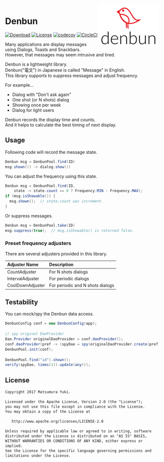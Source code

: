 <img  src="https://github.com/YukiMatsumura/denbun/blob/master/art/logo.png?raw=true" align="right" />

# Denbun

[![Download](https://api.bintray.com/packages/yuki312/maven/denbun/images/download.svg)](https://bintray.com/yuki312/maven/denbun/_latestVersion)
[![License](https://img.shields.io/badge/License-Apache%202.0-blue.svg)](https://opensource.org/licenses/Apache-2.0)
[![codecov](https://codecov.io/gh/YukiMatsumura/denbun/branch/master/graph/badge.svg)](https://codecov.io/gh/YukiMatsumura/denbun)
[![CircleCI](https://circleci.com/gh/YukiMatsumura/denbun.svg?style=shield)](https://circleci.com/gh/YukiMatsumura/denbun)

Many applications are display messages using Dialogs, Toasts and Snackbars.  
However, that messages may seem intrusive and tired.  

Denbun is a lightweight library.  
Denbun("電文") in Japanese is called "Message" in English.  
This library supports to suppress messages and adjust frequency.  

For example...

 - Dialog with "Don't ask again"
 - One shot (or N shots) dialog
 - Showing once per week
 - Dialog for light users

Denbun records the display time and counts.  
And it helps to calculate the best timing of next display.  


## Usage

Following code will record the message state.  

```java
Denbun msg = DenbunPool.find(ID)
msg.shown(() -> dialog.show())
```

You can adjust the frequency using this state.

```java
Denbun msg = DenbunPool.find(ID,
    state -> state.count == 0 ? Frequency.MIN : Frequency.MAX);
if (msg.isShowable()) {
  msg.shown();  // state.count was increment.
}
```

Or suppress messages.

```java
Denbun msg = DenbunPool.take(ID)
msg.suppress(true);  // msg.isShowable() is returned false.
```


### Preset frequency adjusters

There are several adjusters provided in this library.

Adjuster Name    | Description
:----------------|:-------------
CountAdjuster    | For N shots dialogs
IntervalAdjuster | For periodic dialogs
CoolDownAdjuster | For periodic and N shots dialogs


## Testability

You can mock/spy the Denbun data access.

```java
DenbunConfig conf = new DenbunConfig(app);

// spy original DaoProvider
Dao.Provider originalDaoProvider = conf.daoProvider();
conf.daoProvider(pref -> (spyDao = spy(originalDaoProvider.create(pref))));
DenbunPool.init(conf);

DenbunPool.find("id").shown();
verify(spyDao, times(1)).update(any());
```

## License

```
Copyright 2017 Matsumura Yuki.

Licensed under the Apache License, Version 2.0 (the "License");
you may not use this file except in compliance with the License.
You may obtain a copy of the License at

   http://www.apache.org/licenses/LICENSE-2.0

Unless required by applicable law or agreed to in writing, software
distributed under the License is distributed on an "AS IS" BASIS,
WITHOUT WARRANTIES OR CONDITIONS OF ANY KIND, either express or implied.
See the License for the specific language governing permissions and
limitations under the License.
```
